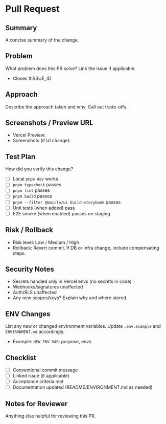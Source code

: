 # Pull Request

## Summary

A concise summary of the change.

## Problem

What problem does this PR solve? Link the issue if applicable.

- Closes #ISSUE_ID

## Approach

Describe the approach taken and why. Call out trade-offs.

## Screenshots / Preview URL

- Vercel Preview: <insert preview URL>
- Screenshots (if UI change): <attach>

## Test Plan

How did you verify this change?

- [ ] Local `pnpm dev` works
- [ ] `pnpm typecheck` passes
- [ ] `pnpm lint` passes
- [ ] `pnpm build` passes
- [ ] `pnpm --filter @maicle/ui build-storybook` passes
- [ ] Unit tests (when added) pass
- [ ] E2E smoke (when enabled) passes on staging

## Risk / Rollback

- Risk level: Low / Medium / High
- Rollback: Revert commit. If DB or infra change, include compensating steps.

## Security Notes

- Secrets handled only in Vercel envs (no secrets in code)
- Webhooks/signatures unaffected
- Auth/RLS unaffected
- Any new scopes/keys? Explain why and where stored.

## ENV Changes

List any new or changed environment variables. Update `.env.example` and `ENVIRONMENT.md` accordingly.

- Example: `NEW_ENV_VAR`: purpose, envs

## Checklist

- [ ] Conventional commit message
- [ ] Linked issue (if applicable)
- [ ] Acceptance criteria met
- [ ] Documentation updated (README/ENVIRONMENT.md as needed)

## Notes for Reviewer

Anything else helpful for reviewing this PR.
